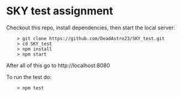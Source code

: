 # SKY test assignment

Checkout this repo, install dependencies, then start the local server:

```
	> git clone https://github.com/DeadAstro23/SKY_test.git
	> cd SKY_test
	> npm install
	> npm start
```

After all of this go to http://localhost:8080

To run the test do:

```
	> npm test
```
